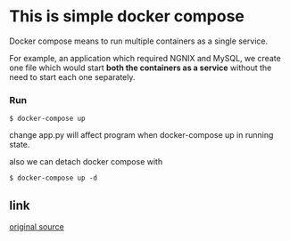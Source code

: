 
# This is simple docker compose

Docker compose means to run multiple containers as a single service.

For example, an application which required NGNIX and MySQL, we create one file which would start **both the containers as a service** without the need to start each one separately.


### Run

`$ docker-compose up`

change app.py will affect program when docker-compose up in running state.

also we can detach docker compose with

`$ docker-compose up -d`

## link

[original source](https://docs.docker.com/compose/gettingstarted/)
